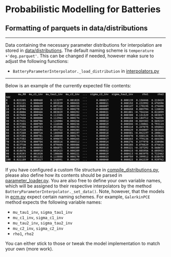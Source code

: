 # Probabilistic Modelling for Batteries

## Formatting of parquets in data/distributions
---
Data containing the necessary parameter distributions for interpolation are stored in [data/distributions](data/distributions). The default naming scheme is `temperature +'deg.parquet'`. This can be changed if needed, however make sure to adjust the following functions:
- `BatteryParameterInterpolator._load_distribution` in [interpolators.py](gaussian_process/interpolators.py)
---

Below is an example of the currently expected file contents:


![alt text](assets/dist_example.png)

If you have configured a custom file structure in [compile_distributions.py](matlab_parameter_estimator/compile_distributions.py), please also define how its contents should be parsed in [parameter_loader.py](utils/parameter_loader.py). You are also free to define your own variable names, which will be assigned to their respective interpolators by the method `BatteryParameterInterpolator._set_data()`. Note, however, that the models in [ecm.py](models/ecm.py) expect certain naming schemes. For example, `GalerkinPCE` method expects the following variable names:
- `mu_tau1_inv`, `sigma_tau1_inv`
- `mu_c1_inv`, `sigma_c1_inv`
- `mu_tau2_inv`, `sigma_tau2_inv`
- `mu_c2_inv`, `sigma_c2_inv`
- `rho1`, `rho2`

You can either stick to those or tweak the model implementation to match your own (more work).
